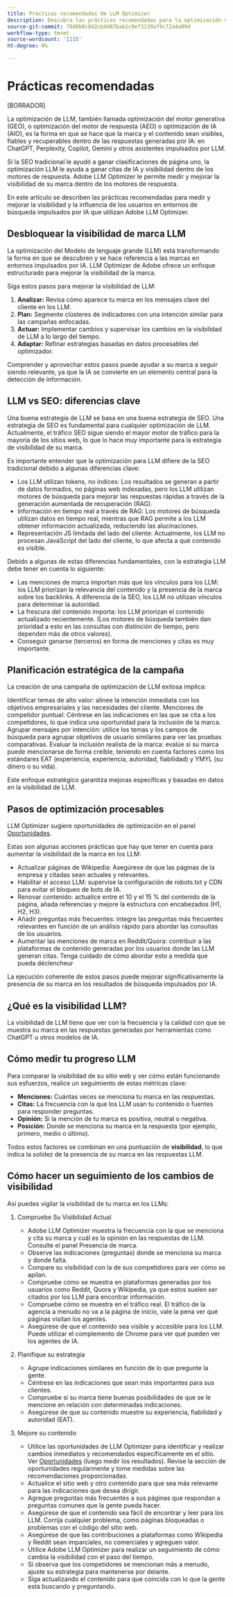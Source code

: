 ```yaml
---
title: Prácticas recomendadas de LLM Optimizer
description: Descubra las prácticas recomendadas para la optimización de LLM a fin de aumentar la visibilidad de la marca en la búsqueda de IA. Perspectivas de para la realización de pruebas comparativas y optimización de contenido.
source-git-commit: 70d0b8c042cbdd87bab1c9ef3139af9c72a4a09d
workflow-type: tm+mt
source-wordcount: '1115'
ht-degree: 0%

---
```



# Prácticas recomendadas

[BORRADOR]

La optimización de LLM, también llamada optimización del motor generativa (GEO), o optimización del motor de respuesta (AEO) o optimización de IA (AIO), es la forma en que se hace que la marca y el contenido sean visibles, fiables y recuperables dentro de las respuestas generadas por IA: en ChatGPT, Perplexity, Copilot, Gemini y otros asistentes impulsados por LLM.

Si la SEO tradicional le ayudó a ganar clasificaciones de página uno, la optimización LLM le ayuda a ganar citas de IA y visibilidad dentro de los motores de respuesta. Adobe LLM Optimizer le permite medir y mejorar la visibilidad de su marca dentro de los motores de respuesta.

En este artículo se describen las prácticas recomendadas para medir y mejorar la visibilidad y la influencia de los usuarios en entornos de búsqueda impulsados por IA que utilizan Adobe LLM Optimizer.

## Desbloquear la visibilidad de marca LLM

La optimización del Modelo de lenguaje grande (LLM) está transformando la forma en que se descubren y se hace referencia a las marcas en entornos impulsados por IA. LLM Optimizer de Adobe ofrece un enfoque estructurado para mejorar la visibilidad de la marca.

Siga estos pasos para mejorar la visibilidad de LLM:

1. **Analizar:** Revisa cómo aparece tu marca en los mensajes clave del cliente en los LLM.
2. **Plan:** Segmente clústeres de indicadores con una intención similar para las campañas enfocadas.
3. **Actuar:** Implementar cambios y supervisar los cambios en la visibilidad de LLM a lo largo del tiempo.
4. **Adaptar:** Refinar estrategias basadas en datos procesables del optimizador.

<!--insert image-->

Comprender y aprovechar estos pasos puede ayudar a su marca a seguir siendo relevante, ya que la IA se convierte en un elemento central para la detección de información.

## LLM vs SEO: diferencias clave

Una buena estrategia de LLM se basa en una buena estrategia de SEO. Una estrategia de SEO es fundamental para cualquier optimización de LLM. Actualmente, el tráfico SEO sigue siendo el mayor motor de tráfico para la mayoría de los sitios web, lo que lo hace muy importante para la estrategia de visibilidad de su marca.

Es importante entender que la optimización para LLM difiere de la SEO tradicional debido a algunas diferencias clave:

* Los LLM utilizan tokens, no índices: Los resultados se generan a partir de datos formados, no páginas web indexadas, pero los LLM utilizan motores de búsqueda para mejorar las respuestas rápidas a través de la generación aumentada de recuperación (RAG).
* Información en tiempo real a través de RAG: Los motores de búsqueda utilizan datos en tiempo real, mientras que RAG permite a los LLM obtener información actualizada, reduciendo las alucinaciones.
* Representación JS limitada del lado del cliente: Actualmente, los LLM no procesan JavaScript del lado del cliente, lo que afecta a qué contenido es visible.

Debido a algunas de estas diferencias fundamentales, con la estrategia LLM debe tener en cuenta lo siguiente:

* Las menciones de marca importan más que los vínculos para los LLM: los LLM priorizan la relevancia del contenido y la presencia de la marca sobre los backlinks. A diferencia de la SEO, los LLM no utilizan vínculos para determinar la autoridad.
* La frescura del contenido importa: los LLM priorizan el contenido actualizado recientemente. (Los motores de búsqueda también dan prioridad a esto en las consultas con distinción de tiempo, pero dependen más de otros valores).
* Conseguir ganarse (terceros) en forma de menciones y citas es muy importante.

## Planificación estratégica de la campaña

La creación de una campaña de optimización de LLM exitosa implica:

Identificar temas de alto valor: alinee la intención inmediata con los objetivos empresariales y las necesidades del cliente.
Menciones de competidor puntual: Céntrese en las indicaciones en las que se cita a los competidores, lo que indica una oportunidad para la inclusión de la marca.
Agrupar mensajes por intención: utilice los temas y los campos de búsqueda para agrupar objetivos de usuario similares para ver las pruebas comparativas.
Evaluar la inclusión realista de la marca: evalúe si su marca puede mencionarse de forma creíble, teniendo en cuenta factores como los estándares EAT (experiencia, experiencia, autoridad, fiabilidad) y YMYL (su dinero o su vida).

Este enfoque estratégico garantiza mejoras específicas y basadas en datos en la visibilidad de LLM.


## Pasos de optimización procesables

LLM Optimizer sugiere oportunidades de optimización en el panel [Oportunidades](/help/dashboards/opportunities.md).

Estas son algunas acciones prácticas que hay que tener en cuenta para aumentar la visibilidad de la marca en los LLM:

* Actualizar páginas de Wikipedia: Asegúrese de que las páginas de la empresa y citadas sean actuales y relevantes.
* Habilitar el acceso LLM: supervise la configuración de robots.txt y CDN para evitar el bloqueo de bots de IA.
* Renovar contenido: actualice entre el 10 y el 15 % del contenido de la página, añada referencias y mejore la estructura con encabezados (H1, H2, H3).
* Añadir preguntas más frecuentes: integre las preguntas más frecuentes relevantes en función de un análisis rápido para abordar las consultas de los usuarios.
* Aumentar las menciones de marca en Reddit/Quora: contribuir a las plataformas de contenido generadas por los usuarios donde las LLM generan citas. Tenga cuidado de cómo abordar esto a medida que pueda déclencheur

La ejecución coherente de estos pasos puede mejorar significativamente la presencia de su marca en los resultados de búsqueda impulsados por IA.



## ¿Qué es la visibilidad LLM?

La visibilidad de LLM tiene que ver con la frecuencia y la calidad con que se muestra su marca en las respuestas generadas por herramientas como ChatGPT u otros modelos de IA.

## Cómo medir tu progreso LLM

Para comparar la visibilidad de su sitio web y ver cómo están funcionando sus esfuerzos, realice un seguimiento de estas métricas clave:

* **Menciones:** Cuántas veces se menciona tu marca en las respuestas.
* **Citas:** La frecuencia con la que los LLM usan tu contenido o fuentes para responder preguntas.
* **Opinión:** Si la mención de tu marca es positiva, neutral o negativa.
* **Posición:** Donde se menciona su marca en la respuesta (por ejemplo, primero, medio o último).

Todos estos factores se combinan en una puntuación de **visibilidad**, lo que indica la solidez de la presencia de su marca en las respuestas LLM.

## Cómo hacer un seguimiento de los cambios de visibilidad

Así puedes vigilar la visibilidad de tu marca en los LLMs:

1. Compruebe Su Visibilidad Actual
   * Adobe LLM Optimizer muestra la frecuencia con la que se menciona y cita su marca y cuál es la opinión en las respuestas de LLM. Consulte el panel Presencia de marca.
   * Observe las indicaciones (preguntas) donde se menciona su marca y donde falta.
   * Compare su visibilidad con la de sus competidores para ver cómo se apilan.
   * Compruebe cómo se muestra en plataformas generadas por los usuarios como Reddit, Quora y Wikipedia, ya que estos suelen ser citados por los LLM para encontrar información.
   * Compruebe cómo se muestra en el tráfico real. El tráfico de la agencia a menudo no va a la página de inicio, vale la pena ver qué páginas visitan los agentes.
   * Asegúrese de que el contenido sea visible y accesible para los LLM. Puede utilizar el complemento de Chrome para ver qué pueden ver los agentes de IA.

1. Planifique su estrategia
   * Agrupe indicaciones similares en función de lo que pregunte la gente.
   * Céntrese en las indicaciones que sean más importantes para sus clientes.
   * Compruebe si su marca tiene buenas posibilidades de que se le mencione en relación con determinadas indicaciones.
   * Asegúrese de que su contenido muestre su experiencia, fiabilidad y autoridad (EAT).

1. Mejore su contenido
   * Utilice las oportunidades de LLM Optimizer para identificar y realizar cambios inmediatos y recomendados específicamente en el sitio. Ver [Oportunidades](/help/dashboards/opportunities.md) (luego medir los resultados). Revise la sección de oportunidades regularmente y tome medidas sobre las recomendaciones proporcionadas.
   * Actualice el sitio web y otro contenido para que sea más relevante para las indicaciones que desea dirigir.
   * Agregue preguntas más frecuentes a sus páginas que respondan a preguntas comunes que la gente pueda hacer.
   * Asegúrese de que el contenido sea fácil de encontrar y leer para los LLM. Corrija cualquier problema, como páginas bloqueadas o problemas con el código del sitio web.
   * Asegúrese de que las contribuciones a plataformas como Wikipedia y Reddit sean imparciales, no comerciales y agreguen valor.
   * Utilice Adobe LLM Optimizer para realizar un seguimiento de cómo cambia la visibilidad con el paso del tiempo.
   * Si observa que los competidores se mencionan más a menudo, ajuste su estrategia para mantenerse por delante.
   * Siga actualizando el contenido para que coincida con lo que la gente está buscando y preguntando.


<!-- Use the "Share of Voice" feature to see which competitors are dominating specific topics and adjust your strategy accordingly.-->

<!-- Purpose: Measure how much of the conversation your brand owns compared to competitors.
Insight:

This feature shows the percentage of visibility your brand has for specific topics compared to competitors.


Best Practice:

Use this insight to identify gaps in your visibility and focus on improving your presence in under-performing topics.-->

<!--6. Content Visibility

Purpose: Ensure LLMs can access and render your content.
Insight:

The dashboard compares what LLMs can see versus what is actually on your page.
It provides a percentage of content visibility, highlighting areas where LLMs may only see a small portion of your page due to client-side rendering issues.


Best Practice:

Use nametbd feature to render static HTML versions of your pages for LLM bots, ensuring full content visibility.
Address issues like blocked pages, robots.txt restrictions, and client-side rendering problems.-->



